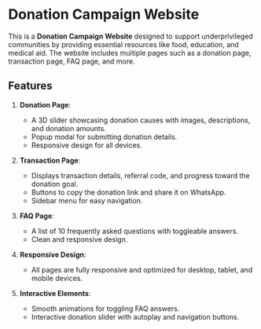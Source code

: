 # Donation Campaign Website

This is a **Donation Campaign Website** designed to support underprivileged communities by providing essential resources like food, education, and medical aid. The website includes multiple pages such as a donation page, transaction page, FAQ page, and more.

## Features

1. **Donation Page**:
   - A 3D slider showcasing donation causes with images, descriptions, and donation amounts.
   - Popup modal for submitting donation details.
   - Responsive design for all devices.

2. **Transaction Page**:
   - Displays transaction details, referral code, and progress toward the donation goal.
   - Buttons to copy the donation link and share it on WhatsApp.
   - Sidebar menu for easy navigation.

3. **FAQ Page**:
   - A list of 10 frequently asked questions with toggleable answers.
   - Clean and responsive design.

4. **Responsive Design**:
   - All pages are fully responsive and optimized for desktop, tablet, and mobile devices.

5. **Interactive Elements**:
   - Smooth animations for toggling FAQ answers.
   - Interactive donation slider with autoplay and navigation buttons.


